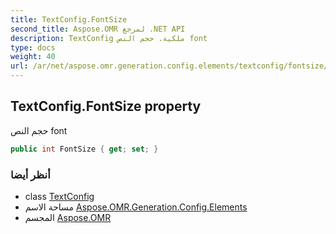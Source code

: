 ```yaml
---
title: TextConfig.FontSize
second_title: Aspose.OMR لمرجع .NET API
description: TextConfig ملكية. حجم النص font
type: docs
weight: 40
url: /ar/net/aspose.omr.generation.config.elements/textconfig/fontsize/
---
```

## TextConfig.FontSize property

حجم النص font

```csharp
public int FontSize { get; set; }
```

### أنظر أيضا

* class [TextConfig](../)
* مساحة الاسم [Aspose.OMR.Generation.Config.Elements](../../textconfig/)
* المجسم [Aspose.OMR](../../../)


